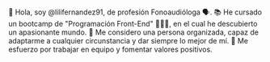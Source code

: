 👋 Hola, soy @lilifernandez91, de profesión Fonoaudióloga 🗣. 
📚 He cursado un bootcamp de "Programación Front-End" 👩🏼‍💻, en el cual he descubierto un apasionante mundo.
👀 Me considero una persona organizada, capaz de adaptarme a cualquier circunstancia y dar siempre lo mejor de mí. 
💚 Me esfuerzo por trabajar en equipo y fomentar valores positivos.

<!---
lilifernandez91/lilifernandez91 is a ✨ special ✨ repository because its `README.md` (this file) appears on your GitHub profile.
You can click the Preview link to take a look at your changes.
--->

